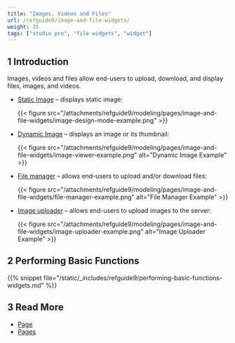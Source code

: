 ```yaml
---
title: "Images, Videos and Files"
url: /refguide9/image-and-file-widgets/
weight: 35
tags: ["studio pro", "file widgets", "widget"]
---
```


## 1 Introduction

Images, videos and files allow end-users to upload, download, and display files, images, and videos. 

* [Static Image](/refguide9/image/) – displays static image:

    {{< figure src="/attachments/refguide9/modeling/pages/image-and-file-widgets/image-design-mode-example.png" >}}

* [Dynamic Image](/refguide9/image-viewer/) – displays an image or its thumbnail:

    {{< figure src="/attachments/refguide9/modeling/pages/image-and-file-widgets/image-viewer-example.png" alt="Dynamic Image Example" >}}

* [File manager](/refguide9/file-manager/) – allows end-users to upload and/or download files:

    {{< figure src="/attachments/refguide9/modeling/pages/image-and-file-widgets/file-manager-example.png" alt="File Manager Example" >}}

* [Image uploader](/refguide9/image-uploader/) – allows end-users to upload images to the server:

    {{< figure src="/attachments/refguide9/modeling/pages/image-and-file-widgets/image-uploader-example.png" alt="Image Uploader Example" >}}

## 2 Performing Basic Functions

{{% snippet file="/static/_includes/refguide9/performing-basic-functions-widgets.md" %}}

## 3 Read More

* [Page](/refguide9/page/)
* [Pages](/refguide9/pages/)
